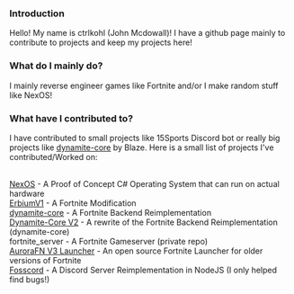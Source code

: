 ### Introduction
Hello! My name is ctrlkohl (John Mcdowall)! I have a github page mainly to contribute to projects and keep my projects here!

### What do I mainly do?
I mainly reverse engineer games like Fortnite and/or I make random stuff like NexOS!

### What have I contributed to?
I have contributed to small projects like 15Sports Discord bot or really big projects like <a href="https://github.com/Trail-Blaze/dynamite-core">dynamite-core</a> by Blaze. Here is a small list of projects I've contributed/Worked on:<br><br>

<a href="https://github.com/NexOSDevs/Nex-Legacy">NexOS</a> - A Proof of Concept C# Operating System that can run on actual hardware<br>
<a href="https://github.com/ErbiumDev/ErbiumV1">ErbiumV1</a> - A Fortnite Modification<br>
<a href="https://github.com/Trail-Blaze/dynamite-core">dynamite-core</a> - A Fortnite Backend Reimplementation<br>
<a href="https://github.com/Trail-Blaze/Dynamite-Core-V2">Dynamite-Core V2</a> - A rewrite of the Fortnite Backend Reimplementation (dynamite-core)<br>
fortnite_server - A Fortnite Gameserver (private repo)<br>
<a href="https://github.com/Aurora-FN/Launcher">AuroraFN V3 Launcher</a> - An open source Fortnite Launcher for older versions of Fortnite<br>
<a href="https://fosscord.com/">Fosscord</a> - A Discord Server Reimplementation in NodeJS (I only helped find bugs!)

<!--
**ctrlkohl/ctrlkohl** is a ✨ _special_ ✨ repository because its `README.md` (this file) appears on your GitHub profile.

Here are some ideas to get you started:

- 🔭 I’m currently working on ...
- 🌱 I’m currently learning ...
- 👯 I’m looking to collaborate on ...
- 🤔 I’m looking for help with ...
- 💬 Ask me about ...
- 📫 How to reach me: ...
- 😄 Pronouns: ...
- ⚡ Fun fact: ...
-->
